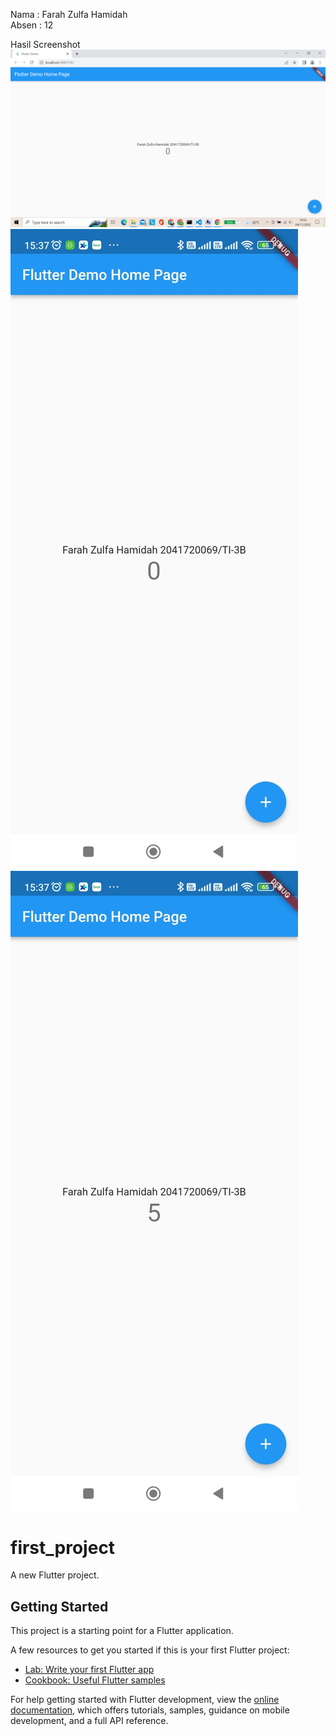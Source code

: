 Nama  : Farah Zulfa Hamidah</br>
Absen : 12</br>

Hasil Screenshot </br>
![first_project](images/gambar.png) </br>
![first_project](images/gambar2.jpeg) </br>
![first_project](images/gambar3.jpeg) </br>

# first_project

A new Flutter project.

## Getting Started

This project is a starting point for a Flutter application.

A few resources to get you started if this is your first Flutter project:

- [Lab: Write your first Flutter app](https://docs.flutter.dev/get-started/codelab)
- [Cookbook: Useful Flutter samples](https://docs.flutter.dev/cookbook)

For help getting started with Flutter development, view the
[online documentation](https://docs.flutter.dev/), which offers tutorials,
samples, guidance on mobile development, and a full API reference.


